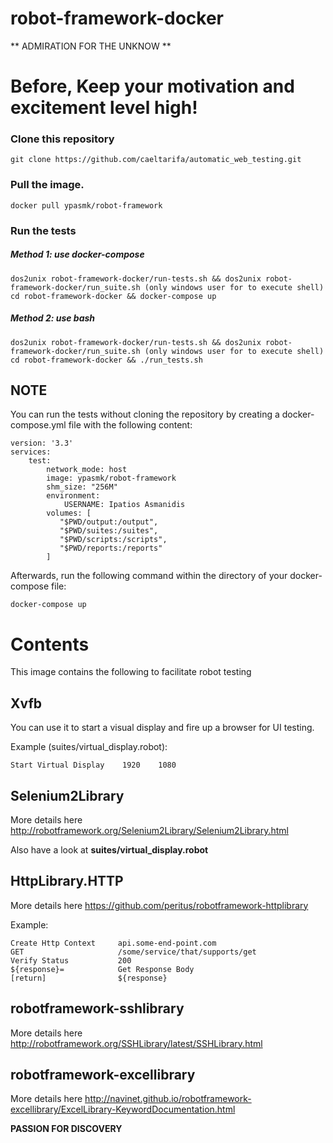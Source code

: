 # robot-framework-docker

** ADMIRATION FOR THE UNKNOW **

Before, Keep your motivation and excitement level high!
=======================================================

### Clone this repository

    git clone https://github.com/caeltarifa/automatic_web_testing.git

### Pull the image.

    docker pull ypasmk/robot-framework
    
### Run the tests

##### Method 1: use docker-compose

    dos2unix robot-framework-docker/run-tests.sh && dos2unix robot-framework-docker/run_suite.sh (only windows user for to execute shell)    
    cd robot-framework-docker && docker-compose up
    
##### Method 2: use bash

    dos2unix robot-framework-docker/run-tests.sh && dos2unix robot-framework-docker/run_suite.sh (only windows user for to execute shell)
    cd robot-framework-docker && ./run_tests.sh
    

NOTE
-----

You can run the tests without cloning the repository by 
creating a docker-compose.yml file with the following content:

    version: '3.3'
    services:
        test:
            network_mode: host
            image: ypasmk/robot-framework
            shm_size: "256M"
            environment:
                USERNAME: Ipatios Asmanidis
            volumes: [
               "$PWD/output:/output",
               "$PWD/suites:/suites",
               "$PWD/scripts:/scripts",
               "$PWD/reports:/reports"
            ]

Afterwards, run the following command within the directory of 
your docker-compose file:

    docker-compose up


Contents
========

This image contains the following to facilitate robot testing

Xvfb
----

You can use it to start a visual display and fire up a browser for UI testing.
 
Example (suites/virtual_display.robot):

    Start Virtual Display    1920    1080
    

Selenium2Library
----------------

More details here  http://robotframework.org/Selenium2Library/Selenium2Library.html

Also have a look at **suites/virtual_display.robot**

HttpLibrary.HTTP
----------------

More details here https://github.com/peritus/robotframework-httplibrary

Example:

    Create Http Context     api.some-end-point.com
    GET                     /some/service/that/supports/get
    Verify Status           200
    ${response}=            Get Response Body
    [return]                ${response}
    
robotframework-sshlibrary
-------------------------

More details here http://robotframework.org/SSHLibrary/latest/SSHLibrary.html


robotframework-excellibrary
---------------------------

More details here http://navinet.github.io/robotframework-excellibrary/ExcelLibrary-KeywordDocumentation.html



**PASSION FOR DISCOVERY**


